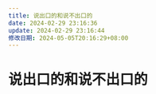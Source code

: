 ```yaml
---
title: 说出口的和说不出口的
date: 2024-02-29 23:16:36
update: 2024-02-29 23:16:44
修改日期: 2024-05-05T20:16:29+08:00
---
```


# 说出口的和说不出口的